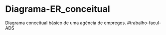 # Diagrama-ER_conceitual
Diagrama conceitual básico de uma agência de empregos. #trabalho-facul-ADS
